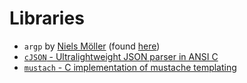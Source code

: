 # Libraries

- `argp` by [Niels Möller](https://www.lysator.liu.se/~nisse/) (found [here](https://github.com/ericonr/argp-standalone))
- [`cJSON` - Ultralightweight JSON parser in ANSI C](https://github.com/DaveGamble/cJSON/)
- [`mustach` - C implementation of mustache templating](https://gitlab.com/jobol/mustach)
